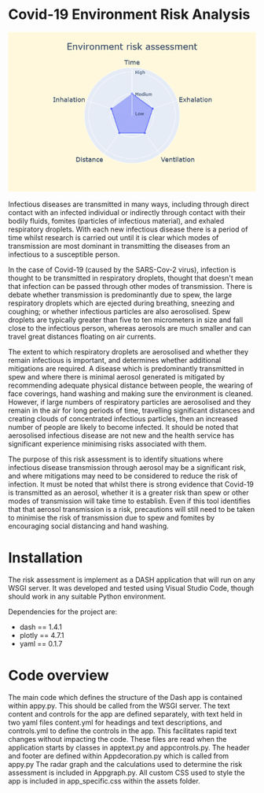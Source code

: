 # Covid-19 Environment Risk Analysis
![Radar plot](./assets/example-plot.png)

Infectious diseases are transmitted in many ways, including through direct contact with an infected individual or indirectly through contact with their bodily fluids, fomites (particles of infectious material), and exhaled respiratory droplets. With each new infectious disease there is a period of time whilst research is carried out until it is clear which modes of transmission are most dominant in transmitting the diseases from an infectious to a susceptible person.

In the case of Covid-19 (caused by the SARS-Cov-2 virus), infection is thought to be transmitted in respiratory droplets, thought that doesn't mean that infection can be passed through other modes of transmission. There is debate whether transmission is predominantly due to spew, the large respiratory droplets which are ejected during breathing, sneezing and coughing; or whether infectious particles are also aerosolised. Spew droplets are typically greater than five to ten micrometers in size and fall close to the infectious person, whereas aerosols are much smaller and can travel great distances floating on air currents.

The extent to which respiratory droplets are aerosolised and whether they remain infectious is important, and determines whether additional mitigations are required. A disease which is predominantly transmitted in spew and where there is minimal aerosol generated is mitigated by recommending adequate physical distance between people, the wearing of face coverings, hand washing and making sure the environment is cleaned. However, if large numbers of respiratory particles are aerosolised and they remain in the air for long periods of time, travelling significant distances and creating clouds of concentrated infectious particles, then an increased number of people are likely to become infected. It should be noted that aerosolised infectious disease are not new and the health service has significant experience minimising risks associated with them.

The purpose of this risk assessment is to identify situations where infectious disease transmission through aerosol may be a significant risk, and where mitigations may need to be considered to reduce the risk of infection. It must be noted that whilst there is strong evidence that Covid-19 is transmitted as an aerosol, whether it is a greater risk than spew or other modes of transmission will take time to establish. Even if this tool identifies that that aerosol transmission is a risk, precautions will still need to be taken to minimise the risk of transmission due to spew and fomites by encouraging social distancing and hand washing.

# Installation

The risk assessment is implement as a DASH application that will run on any WSGI server. It was developed and tested using Visual Studio Code, though should work in any suitable Python environment.

Dependencies for the project are:
* dash == 1.4.1
* plotly == 4.7.1
* yaml == 0.1.7

# Code overview
The main code which defines the structure of the Dash app is contained within appy.py. This should be called from the WSGI server.
The text content and controls for the app are defined separately, with text held in two yaml files content.yml for headings and text descriptions, and controls.yml to define the controls in the app. This facilitates rapid text changes without impacting the code. These files are read when the application starts by classes in apptext.py and appcontrols.py.
The header and footer are defined within Appdecoration.py which is called from appy.py
The radar graph and the calculations used to determine the risk assessment is included in Appgraph.py.
All custom CSS used to style the app is included in app_specific.css within the assets folder.